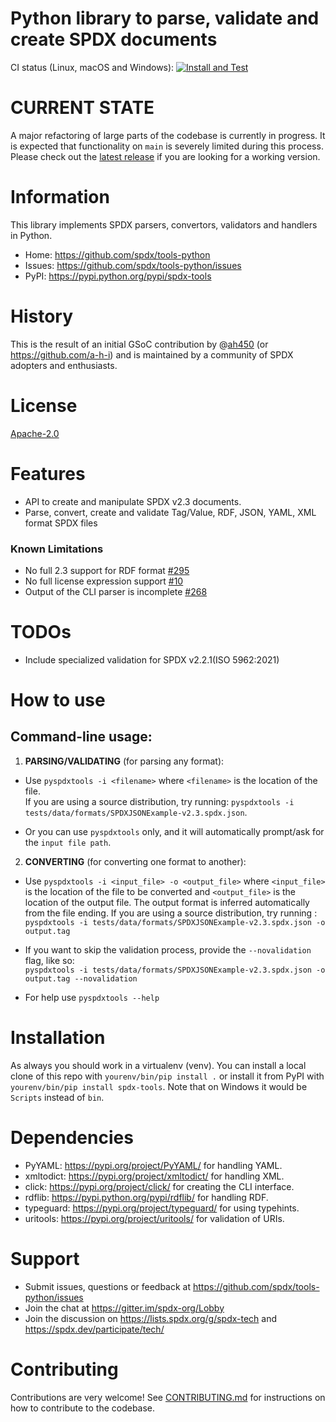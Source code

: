 # Python library to parse, validate and create SPDX documents

CI status (Linux, macOS and Windows): [![Install and Test][1]][2]

[1]: https://github.com/spdx/tools-python/actions/workflows/install_and_test.yml/badge.svg

[2]: https://github.com/spdx/tools-python/actions/workflows/install_and_test.yml


# CURRENT STATE

A major refactoring of large parts of the codebase is currently in progress. It is expected that functionality on `main`
is severely limited during this process. Please check out
the [latest release](https://github.com/spdx/tools-python/releases/tag/v0.7.0) if you are looking for a working version.

# Information

This library implements SPDX parsers, convertors, validators and handlers in Python.

- Home: https://github.com/spdx/tools-python
- Issues: https://github.com/spdx/tools-python/issues
- PyPI: https://pypi.python.org/pypi/spdx-tools

# History

This is the result of an initial GSoC contribution by @[ah450](https://github.com/ah450)
(or https://github.com/a-h-i) and is maintained by a community of SPDX adopters and enthusiasts.

# License

[Apache-2.0](LICENSE)

# Features

* API to create and manipulate SPDX v2.3 documents.
* Parse, convert, create and validate Tag/Value, RDF, JSON, YAML, XML format SPDX files

### Known Limitations

* No full 2.3 support for RDF format [#295](https://github.com/spdx/tools-python/issues/295)
* No full license expression support [#10](https://github.com/spdx/tools-python/issues/10)
* Output of the CLI parser is incomplete [#268](https://github.com/spdx/tools-python/issues/268)

# TODOs

* Include specialized validation for SPDX v2.2.1(ISO 5962:2021)

# How to use

## Command-line usage:

1. **PARSING/VALIDATING** (for parsing any format):

* Use `pyspdxtools -i <filename>` where `<filename>` is the location of the file.              
  If you are using a source distribution, try running: `pyspdxtools -i tests/data/formats/SPDXJSONExample-v2.3.spdx.json`.

* Or you can use `pyspdxtools` only, and it will automatically prompt/ask for the `input file path`.

2. **CONVERTING** (for converting one format to another):

* Use `pyspdxtools -i <input_file> -o <output_file>` where `<input_file>` is the location of the file to be converted
  and `<output_file>` is the location of the output file. The output format is inferred automatically from the file ending.
  If you are using a source distribution, try running : `pyspdxtools -i tests/data/formats/SPDXJSONExample-v2.3.spdx.json -o output.tag` 

* If you want to skip the validation process, provide the `--novalidation` flag, like so:  
  `pyspdxtools -i tests/data/formats/SPDXJSONExample-v2.3.spdx.json -o output.tag --novalidation`
* For help use `pyspdxtools --help`

# Installation

As always you should work in a virtualenv (venv). You can install a local clone
of this repo with `yourenv/bin/pip install .` or install it from PyPI with
`yourenv/bin/pip install spdx-tools`. Note that on Windows it would be `Scripts`
instead of `bin`.

# Dependencies

* PyYAML: https://pypi.org/project/PyYAML/ for handling YAML.
* xmltodict: https://pypi.org/project/xmltodict/ for handling XML.
* click: https://pypi.org/project/click/ for creating the CLI interface.
* rdflib: https://pypi.python.org/pypi/rdflib/ for handling RDF.
* typeguard: https://pypi.org/project/typeguard/ for using typehints.
* uritools: https://pypi.org/project/uritools/ for validation of URIs.

# Support

* Submit issues, questions or feedback at https://github.com/spdx/tools-python/issues
* Join the chat at https://gitter.im/spdx-org/Lobby
* Join the discussion on https://lists.spdx.org/g/spdx-tech and
  https://spdx.dev/participate/tech/

# Contributing

Contributions are very welcome! See [CONTRIBUTING.md](./CONTRIBUTING.md) for instructions on how to contribute to the
codebase.
